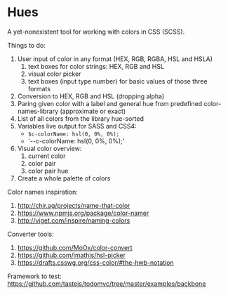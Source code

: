 # Hues

A yet-nonexistent tool for working with colors in CSS (SCSS).

Things to do:

1. User input of color in any format (HEX, RGB, RGBA, HSL and HSLA)
    1. text boxes for color strings: HEX, RGB and HSL
    2. visual color picker
    3. text boxes (input type number) for basic values of those three formats
2. Conversion to HEX, RGB and HSL (dropping alpha)
3. Paring given color with a label and general hue from predefined color-names-library (approximate or exact)
4. List of all colors from the library hue-sorted
5. Variables live output for SASS and CSS4:
    - `$c-colorName: hsl(0, 0%, 0%);`
    - '--c-colorName: hsl(0, 0%, 0%);'
6. Visual color overview:
    1. current color
    2. color pair
    3. color pair hue
7. Create a whole palette of colors


Color names inspiration:

1. http://chir.ag/projects/name-that-color
2. https://www.npmjs.org/package/color-namer
3. http://viget.com/inspire/naming-colors

Converter tools:

1. https://github.com/MoOx/color-convert
2. https://github.com/imathis/hsl-picker
3. https://drafts.csswg.org/css-color/#the-hwb-notation

Framework to test: https://github.com/tastejs/todomvc/tree/master/examples/backbone
